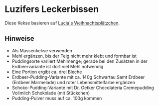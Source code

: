 # Luzifers Leckerbissen

Diese Kekse basieren auf [Lucia´s Weihnachtsplätzchen](https://www.chefkoch.de/rezepte/419161132483821/Lucia-s-Weihnachtsplaetzchen.html).

## Hinweise

* Als Massenkekse verwenden
* Mehl ergänzen, bis der Teig nicht mehr klebt und formbar ist
* Puddingsorte variiert Mehlmenge; gerade bei den Zusätzen in der Erdbeervariante ist dort viel Mehl notwendig
* Eine Portion ergibt ca. drei Bleche
* Erdbeer-Pudding-Variante mit ca. 140g Schwartau Samt Erdbeer (Erdbeer Marmelade) und roter Lebensmittelfarbe ergänzen
* Schoko-Pudding-Variante mit Dr. Oetker Chocolateria Cremepudding Vollmilch Schokolade (mit Stückchen)
* Pudding-Pulver muss auf ca. 100g kommen
